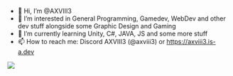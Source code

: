 - 👋 Hi, I’m @AXVIII3
- 👀 I’m interested in General Programming, Gamedev, WebDev and other dev stuff alongside some Graphic Design and Gaming
- 🌱 I’m currently learning Unity, C#, JAVA, JS and some more stuff
- 📫 How to reach me: Discord AXVIII3 (@axviii3) or https://axviii3.is-a.dev

[![](https://github-readme-stats.vercel.app/api?username=AXVIII3&show_icons=true)](https://github.com/anuraghazra/github-readme-stats)
